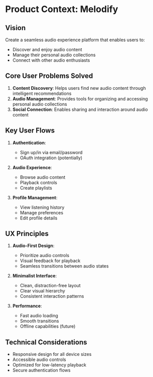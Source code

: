 # Product Context: Melodify

## Vision
Create a seamless audio experience platform that enables users to:
- Discover and enjoy audio content
- Manage their personal audio collections
- Connect with other audio enthusiasts

## Core User Problems Solved
1. **Content Discovery**: Helps users find new audio content through intelligent recommendations
2. **Audio Management**: Provides tools for organizing and accessing personal audio collections
3. **Social Connection**: Enables sharing and interaction around audio content

## Key User Flows
1. **Authentication**:
   - Sign up/in via email/password
   - OAuth integration (potentially)

2. **Audio Experience**:
   - Browse audio content
   - Playback controls
   - Create playlists

3. **Profile Management**:
   - View listening history
   - Manage preferences
   - Edit profile details

## UX Principles
1. **Audio-First Design**:
   - Prioritize audio controls
   - Visual feedback for playback
   - Seamless transitions between audio states

2. **Minimalist Interface**:
   - Clean, distraction-free layout
   - Clear visual hierarchy
   - Consistent interaction patterns

3. **Performance**:
   - Fast audio loading
   - Smooth transitions
   - Offline capabilities (future)

## Technical Considerations
- Responsive design for all device sizes
- Accessible audio controls
- Optimized for low-latency playback
- Secure authentication flows
